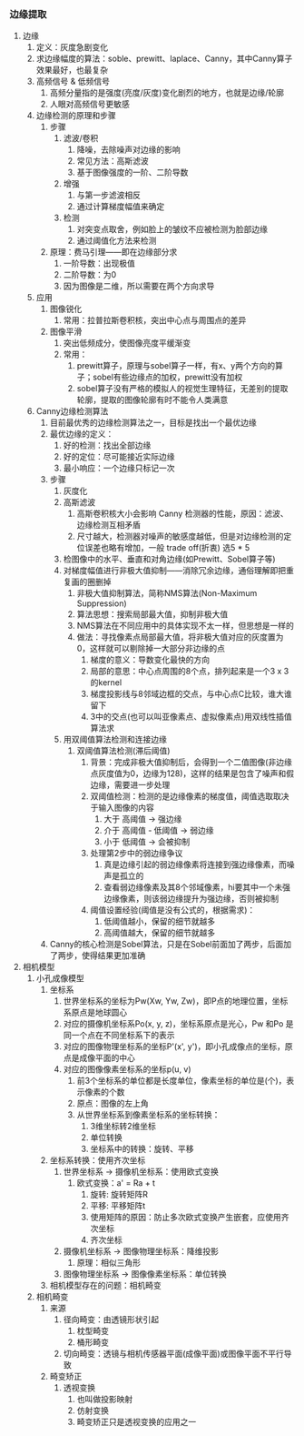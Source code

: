 ### 边缘提取
1. 边缘
    1. 定义：灰度急剧变化
    2. 求边缘幅度的算法：soble、prewitt、laplace、Canny，其中Canny算子效果最好，也最复杂
    3. 高频信号 & 低频信号
        1. 高频分量指的是强度(亮度/灰度)变化剧烈的地方，也就是边缘/轮廓
        2. 人眼对高频信号更敏感
    4. 边缘检测的原理和步骤
        1. 步骤
            1. 滤波/卷积
                1. 降噪，去除噪声对边缘的影响
                2. 常见方法：高斯滤波
                3. 基于图像强度的一阶、二阶导数
            2. 增强
                1. 与第一步滤波相反
                2. 通过计算梯度幅值来确定
            3. 检测
                1. 对突变点取舍，例如脸上的皱纹不应被检测为脸部边缘
                2. 通过阈值化方法来检测
        2. 原理：费马引理——即在边缘部分求
            1. 一阶导数：出现极值
            2. 二阶导数：为0
            3. 因为图像是二维，所以需要在两个方向求导
    5. 应用
        1. 图像锐化
            1. 常用：拉普拉斯卷积核，突出中心点与周围点的差异
        2. 图像平滑
            1. 突出低频成分，使图像亮度平缓渐变
            2. 常用：
                1. prewitt算子，原理与sobel算子一样，有x、y两个方向的算子；sobel有些边缘点的加权，prewitt没有加权
                2. sobel算子没有严格的模拟人的视觉生理特征，无差别的提取轮廓，提取的图像轮廓有时不能令人类满意
    6. Canny边缘检测算法
        1. 目前最优秀的边缘检测算法之一，目标是找出一个最优边缘
        2. 最优边缘的定义：
            1. 好的检测：找出全部边缘
            2. 好的定位：尽可能接近实际边缘
            3. 最小响应：一个边缘只标记一次
        3. 步骤
            1. 灰度化
            2. 高斯滤波
                1. 高斯卷积核大小会影响 Canny 检测器的性能，原因：滤波、边缘检测互相矛盾
                2. 尺寸越大，检测器对噪声的敏感度越低，但是对边缘检测的定位误差也略有增加，一般 trade off(折衷) 选5 * 5
            3. 检图像中的水平、垂直和对角边缘(如Prewitt、Sobel算子等)
            4. 对梯度幅值进行非极大值抑制——消除冗余边缘，通俗理解即把重复画的圈删掉
                1. 非极大值抑制算法，简称NMS算法(Non-Maximum Suppression)
                2. 算法思想：搜索局部最大值，抑制非极大值
                3. NMS算法在不同应用中的具体实现不太一样，但思想是一样的
                4. 做法：寻找像素点局部最大值，将非极大值对应的灰度置为0，这样就可以剔除掉一大部分非边缘的点
                    1. 梯度的意义：导数变化最快的方向
                    2. 局部的意思：中心点周围的8个点，排列起来是一个3 x 3的kernel 
                    3. 梯度投影线与8邻域边框的交点，与中心点C比较，谁大谁留下
                    4. 3中的交点(也可以叫亚像素点、虚拟像素点)用双线性插值算法求
            5. 用双阈值算法检测和连接边缘
                1. 双阈值算法检测(滞后阈值)
                    1. 背景：完成非极大值抑制后，会得到一个二值图像(非边缘点灰度值为0，边缘为128)，这样的结果是包含了噪声和假边缘，需要进一步处理
                    2. 双阈值检测：检测的是边缘像素的梯度值，阈值选取取决于输入图像的内容
                        1. 大于 高阈值 -> 强边缘
                        2. 介于 高阈值 - 低阈值 -> 弱边缘
                        3. 小于 低阈值 -> 会被抑制
                    3. 处理第2步中的弱边缘争议
                        1. 真是边缘引起的弱边缘像素将连接到强边缘像素，而噪声是孤立的
                        2. 查看弱边缘像素及其8个邻域像素，hi要其中一个未强边缘像素，则该弱边缘提升为强边缘，否则被抑制
                    4. 阈值设置经验(阈值是没有公式的，根据需求)：
                        1. 低阈值越小，保留的细节就越多
                        2. 高阈值越大，保留的细节就越多
        4. Canny的核心检测是Sobel算法，只是在Sobel前面加了两步，后面加了两步，使得结果更加准确
2. 相机模型
    1. 小孔成像模型
        1. 坐标系
            1. 世界坐标系的坐标为Pw(Xw, Yw, Zw)，即P点的地理位置，坐标系原点是地球圆心
            2. 对应的摄像机坐标系Po(x, y, z)，坐标系原点是光心，Pw 和Po 是同一个点在不同坐标系下的表示
            3. 对应的图像物理坐标系的坐标P'(x', y')，即小孔成像点的坐标，原点是成像平面的中心
            4. 对应的图像像素坐标系的坐标p(u, v)
                1. 前3个坐标系的单位都是长度单位，像素坐标的单位是(个)，表示像素的个数
                2. 原点：图像的左上角
                3. 从世界坐标系到像素坐标系的坐标转换：
                    1. 3维坐标转2维坐标
                    2. 单位转换
                    3. 坐标系中的转换：旋转、平移
        2. 坐标系转换：使用齐次坐标
            1. 世界坐标系 -> 摄像机坐标系：使用欧式变换
                1. 欧式变换：a' = Ra + t
                    1. 旋转: 旋转矩阵R
                    2. 平移: 平移矩阵t
                    3. 使用矩阵的原因：防止多次欧式变换产生嵌套，应使用齐次坐标
                    4. 齐次坐标
            2. 摄像机坐标系 -> 图像物理坐标系：降维投影
                1. 原理：相似三角形
            3. 图像物理坐标系 -> 图像像素坐标系：单位转换
        3. 相机模型存在的问题：相机畸变
    2. 相机畸变
        1. 来源
            1. 径向畸变：由透镜形状引起
                1. 枕型畸变
                2. 桶形畸变
            2. 切向畸变：透镜与相机传感器平面(成像平面)或图像平面不平行导致
        2. 畸变矫正
            1. 透视变换
                1. 也叫做投影映射
                2. 仿射变换
                3. 畸变矫正只是透视变换的应用之一

